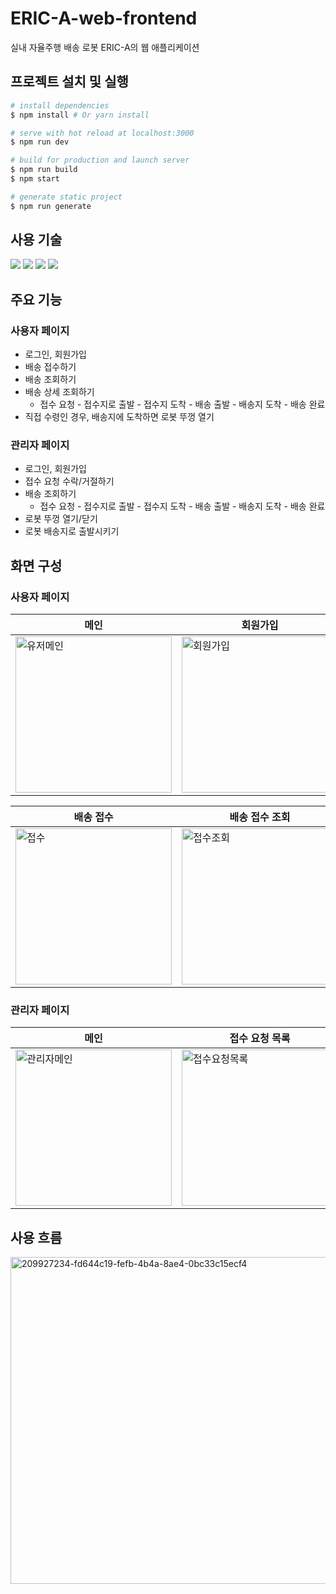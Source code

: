 # ERIC-A-web-frontend

실내 자율주행 배송 로봇 ERIC-A의 웹 애플리케이션

## 프로젝트 설치 및 실행

```bash
# install dependencies
$ npm install # Or yarn install

# serve with hot reload at localhost:3000
$ npm run dev

# build for production and launch server
$ npm run build
$ npm start

# generate static project
$ npm run generate
```
## 사용 기술

<img src="https://img.shields.io/badge/CSS3-1572B6?style=for-the-badge&logo=CSS3&logoColor=white"> <img src="https://img.shields.io/badge/Vue.js-4FC08D?style=for-the-badge&logo=Vue.js&logoColor=white">
<img src="https://img.shields.io/badge/Nuxt.js-00DC82?style=for-the-badge&logo=Nuxt.js&logoColor=white">
<img src="https://img.shields.io/badge/Axios-5A29E4?style=for-the-badge&logo=Axios&logoColor=white">



## 주요 기능

### 사용자 페이지

- 로그인, 회원가입
- 배송 접수하기
- 배송 조회하기
- 배송 상세 조회하기
  - 접수 요청 - 접수지로 출발 - 접수지 도착 - 배송 출발 - 배송지 도착 - 배송 완료
- 직접 수령인 경우, 배송지에 도착하면 로봇 뚜껑 열기

### 관리자 페이지
- 로그인, 회원가입
- 접수 요청 수락/거절하기
- 배송 조회하기
  - 접수 요청 - 접수지로 출발 - 접수지 도착 - 배송 출발 - 배송지 도착 - 배송 완료
- 로봇 뚜껑 열기/닫기
- 로봇 배송지로 출발시키기

## 화면 구성

### 사용자 페이지

| 메인 | 회원가입 | 로그인 |
|---|---|---|
| <img width="250" alt="유저메인" src="https://user-images.githubusercontent.com/68257716/235355476-9d8c8d9c-bd69-457f-8265-56b407d056d6.png"> |  <img width="250" alt="회원가입" src="https://user-images.githubusercontent.com/68257716/235359581-4b76745c-eab2-40e2-8727-ec1ade62ff02.png"> | <img width="250" alt="로그인" src="https://user-images.githubusercontent.com/68257716/235359628-089c43ce-ff90-48c6-b66b-2aa7328971e7.png"> |

| 배송 접수 | 배송 접수 조회 | 배송 상세 조회 - 배송지 도착 |
|---|---|---|
|<img width="250" alt="접수" src="https://user-images.githubusercontent.com/68257716/235359793-06c30407-9182-499a-9a59-3073541ee271.png">|<img width="250" alt="접수조회" src="https://user-images.githubusercontent.com/68257716/235359819-e61eddfc-8a97-4a8b-b609-05ce3877cfdb.png">|<img width="250" alt="배송상세조회-배송지도착" src="https://user-images.githubusercontent.com/68257716/235359825-a2f6263b-b756-4631-97c8-b95b19992d98.png">|

### 관리자 페이지

| 메인 | 접수 요청 목록 | 접수 상세보기(수락/거절) |
|---|---|---|
|<img width="250" alt="관리자메인" src="https://user-images.githubusercontent.com/68257716/235360079-4c0ca6a4-5368-4024-b149-c409bc980d86.png">| <img width="250" alt="접수요청목록" src="https://user-images.githubusercontent.com/68257716/235360097-f82e6509-9fa1-4930-9de8-f2c4a98a81ab.png"> | <img width="250" alt="접수상세조회-접수요청" src="https://user-images.githubusercontent.com/68257716/235360103-d42b6bb2-4883-4164-bc69-2207c116e9f4.png"> |

 
## 사용 흐름

<img width="523" alt="209927234-fd644c19-fefb-4b4a-8ae4-0bc33c15ecf4" src="https://user-images.githubusercontent.com/68257716/235360686-be5867cc-4d57-4346-bca0-ed8e4ca78df8.png">

